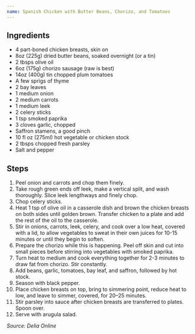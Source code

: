 ```yaml
---
name: Spanish Chicken with Butter Beans, Chorizo, and Tomatoes
---
```

## Ingredients
- 4 part-boned chicken breasts, skin on
- 8oz (225g) dried butter beans, soaked overnight (or a tin)
- 2 tbsps olive oil
- 6oz (175g) chorizo sausage (raw is best)
- 14oz (400g) tin chopped plum tomatoes
- A few sprigs of thyme
- 2 bay leaves
- 1 medium onion
- 2 medium carrots
- 1 medium leek
- 2 celery sticks
- 1 tsp smoked paprika
- 3 cloves garlic, chopped
- Saffron stamens, a good pinch
- 10 fl oz (275ml) hot vegetable or chicken stock
- 2 tbsps chopped fresh parsley
- Salt and pepper

## Steps
1. Peel onion and carrots and chop them finely.
2. Take rough green ends off leek, make a vertical split, and wash thoroughly. Slice leek lengthways and finely chop.
3. Chop celery sticks.
4. Heat 1 tsp of olive oil in a casserole dish and brown the chicken breasts on both sides until golden brown. Transfer chicken to a plate and add the rest of the oil to the casserole.
5. Stir in onions, carrots, leek, celery, and cook over a low heat, covered with a lid, to allow vegetables to sweat in their own juices for 10-15 minutes or until they begin to soften.
6. Prepare the chorizo while this is happening. Peel off skin and cut into small pieces before stirring into vegetables with smoked paprika.
7. Turn heat to medium and cook everything together for 2-3 minutes to draw fat from chorizo. Stir constantly.
8. Add beans, garlic, tomatoes, bay leaf, and saffron, followed by hot stock.
9. Season with black pepper.
10. Place chicken breasts on top, bring to simmering point, reduce heat to low, and leave to simmer, covered, for 20–25 minutes.
11. Stir parsley into sauce after chicken breasts are transferred to plates. Spoon over.
12. Serve with arugula salad.

_Source: Delia Online_